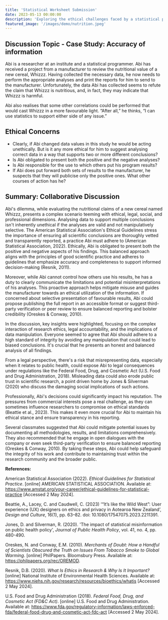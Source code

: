 ```yaml
---
title: 'Statistical Worksheet Submission'
date: 2023-05-13 00:00:00
description: 'Exploring the ethical challenges faced by a statistical programmer analyzing the nutritional data of a new cereal, "Whizzz".'
featured_image: '/images/demo/nutrition.jpeg'
---
```


## Discussion Topic - Case Study: Accuracy of information

Abi is a researcher at an institute and a statistical programmer. Abi has received a project from a manufacturer to review the nutritional value of a new cereal, Whizzz. Having collected the necessary data, he now needs to perform the appropriate analyses and print the reports for him to send to the manufacturer. Unfortunately, the data Abi has collected seems to refute the claim that Whizzz is nutritious, and, in fact, they may indicate that Whizzz is harmful.

Abi also realises that some other correlations could be performed that would cast Whizzz in a more favourable light. “After all,” he thinks, “I can use statistics to support either side of any issue.”

## Ethical Concerns

* Clearly, if Abi changed data values in this study he would be acting unethically. But is it any more ethical for him to suggest analysing correct data in a way that supports two or more different conclusions?
* Is Abi obligated to present both the positive and the negative analyses?
* Is Abi responsible for the use to which others put his program results?
*	If Abi does put forward both sets of results to the manufacturer, he suspects that they will publicise only the positive ones. What other courses of action has he?

## Summary: Collaborative Discussion

Abi's dilemma, while evaluating the nutritional claims of a new cereal named Whizzz, presents a complex scenario teeming with ethical, legal, social, and professional dimensions.
Analysing data to support multiple conclusions isn't inherently unethical if the analyses are valid and not manipulatively selective. The American Statistical Association's Ethical Guidelines stress the importance of ensuring all scientific conclusions are thoroughly vetted and transparently reported, a practice Abi must adhere to (American Statistical Association, 2022). Ethically, Abi is obligated to present both the positive and negative aspects of his findings. This balanced approach aligns with the principles of good scientific practice and adheres to guidelines that emphasize accuracy and completeness to support informed decision-making (Resnik, 2011).

Moreover, while Abi cannot control how others use his results, he has a duty to clearly communicate the limitations and potential misinterpretations of his analyses. This proactive approach helps mitigate misuse and guides the manufacturer towards an ethical utilization of the information. If concerned about selective presentation of favourable results, Abi could propose publishing the full report in an accessible format or suggest third-party verification or peer review to ensure balanced reporting and bolster credibility (Oreskes & Conway, 2010).

In the discussion, key insights were highlighted, focusing on the complex interaction of research ethics, legal accountability, and the implications of data manipulation. Everyone seemed to agree that Abi should adhere to a high standard of integrity by avoiding any manipulation that could lead to biased conclusions. It's crucial that he presents an honest and balanced analysis of all findings. 

From a legal perspective, there's a risk that misrepresenting data, especially when it relates to public health, could expose Abi to legal consequences under regulations like the Federal Food, Drug, and Cosmetic Act (U.S. Food and Drug Administration, 2018). Misleading data could also erode public trust in scientific research, a point driven home by Jones & Silverman (2020) who discuss the damaging social implications of such actions.

Professionally, Abi's decisions could significantly impact his reputation. The pressures from commercial interests pose a real challenge, as they can sometimes influence researchers to compromise on ethical standards (Beattie et al., 2023). This makes it even more crucial for Abi to maintain his ethical stance and ensure transparency in his reporting.

Several classmates suggested that Abi could mitigate potential issues by documenting all methodologies, results, and limitations comprehensively. They also recommended that he engage in open dialogues with the company or even seek third-party verification to ensure balanced reporting (Oreskes & Conway, 2010). By taking these steps, Abi could help safeguard the integrity of his work and contribute to maintaining trust within the research community and the broader public.

**References:**

American Statistical Association (2022). _Ethical Guidelines for Statistical Practice_. [online] AMERICAN STATISTICAL ASSOCIATION. Available at: https://www.amstat.org/your-career/ethical-guidelines-for-statistical-practice [Accessed 2 May 2024].

Beattie, A., Lacey, C. and Caudwell, C. (2023) ‘“It’s like the Wild West”: User experience (UX) designers on ethics and privacy in Aotearoa New Zealand’, _Design and Culture_, 16(1), pp. 63–82. doi: 10.1080/17547075.2023.2211391.

Jones, D. and Silverman, R. (2020). 'The impact of statistical misinformation on public health policy', _Journal of Public Health Policy_, vol. 41, no. 4, pp. 480-490.

Oreskes, N. and Conway, E.M. (2010). _Merchants of Doubt: How a Handful of Scientists Obscured the Truth on Issues From Tobacco Smoke to Global Warming_. [online] PhilPapers. Bloomsbury Press. Available at: https://philpapers.org/rec/OREMOD.

Resnik, D.B. (2020). _What Is Ethics in Research & Why Is It Important?_ [online] National Institute of Environmental Health Sciences. Available at: https://www.niehs.nih.gov/research/resources/bioethics/whatis [Accessed 2 May 2024].

U.S. Food and Drug Administration (2018). _Federal Food, Drug, and Cosmetic Act (FD&C Act)_. [online] U.S. Food and Drug Administration. Available at: https://www.fda.gov/regulatory-information/laws-enforced-fda/federal-food-drug-and-cosmetic-act-fdc-act [Accessed 2 May 2024].
